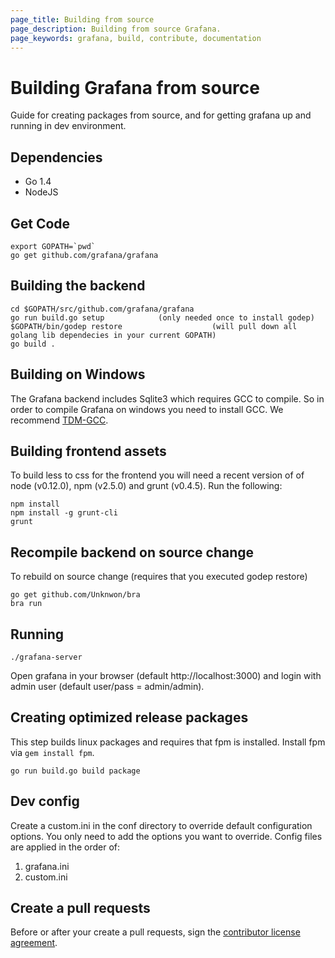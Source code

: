 ```yaml
---
page_title: Building from source
page_description: Building from source Grafana.
page_keywords: grafana, build, contribute, documentation
---
```


# Building Grafana from source

Guide for creating packages from source, and for getting grafana up and running in
dev environment.

## Dependencies

- Go 1.4
- NodeJS

## Get Code

```
export GOPATH=`pwd`
go get github.com/grafana/grafana
```

## Building the backend
```
cd $GOPATH/src/github.com/grafana/grafana
go run build.go setup            (only needed once to install godep)
$GOPATH/bin/godep restore                    (will pull down all golang lib dependecies in your current GOPATH)
go build .
```

## Building on Windows
The Grafana backend includes Sqlite3 which requires GCC to compile. So in order to compile Grafana on windows you need
to install GCC. We recommend [TDM-GCC](http://tdm-gcc.tdragon.net/download).

## Building frontend assets

To build less to css for the frontend you will need a recent version of of node (v0.12.0),
npm (v2.5.0) and grunt (v0.4.5). Run the following:

```
npm install
npm install -g grunt-cli
grunt
```

## Recompile backend on source change
To rebuild on source change (requires that you executed godep restore)
```
go get github.com/Unknwon/bra
bra run
```

## Running
```
./grafana-server
```

Open grafana in your browser (default http://localhost:3000) and login with admin user (default user/pass = admin/admin).

## Creating optimized release packages
This step builds linux packages and requires that fpm is installed. Install fpm via `gem install fpm`.

```
go run build.go build package
```

## Dev config

Create a custom.ini in the conf directory to override default configuration options.
You only need to add the options you want to override. Config files are applied in the order of:

1. grafana.ini
2. custom.ini

## Create a pull requests

Before or after your create a pull requests, sign the [contributor license agreement](/docs/contributing/cla.html).
